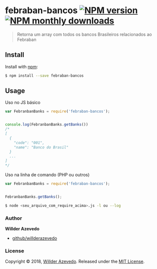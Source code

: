 # febraban-bancos [![NPM version](https://img.shields.io/npm/v/arr-diff.svg?style=flat)](https://www.npmjs.com/package/febraban-bancos) [![NPM monthly downloads](https://img.shields.io/npm/dm/arr-diff.svg?style=flat)](https://npmjs.org/package/febraban-bancos)

> Retorna um array com todos os bancos Brasileiros relacionados ao Febraban

## Install

Install with [npm](https://www.npmjs.com/):

```sh
$ npm install --save febraban-bancos
```

## Usage

Uso no JS básico

```js
var FebranbanBanks = require('febraban-bancos');


console.log(FebranbanBanks.getBanks())
/*
[
  {
    "code": "001",
    "name": "Banco do Brasil"
  }
  ...
]
*/
```

Uso na linha de comando (PHP ou outros)

```js
var FebranbanBanks = require('febraban-bancos');


FebranbanBanks.getBanks();
```

```bash
$ node <seu_arquivo_com_require_acima>.js -l ou --log
```
### Author

**Willder Azevedo**

* [github/willderazevedo](https://github.com/willderazevedo)

### License

Copyright © 2018, [Willder Azevedo](https://github.com/willderazevedo).
Released under the [MIT License](LICENSE).

